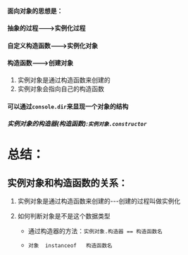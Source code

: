 #### 面向对象的思想是：

#### 抽象的过程--->实例化过程



#### 自定义构造函数--->实例化对象

#### 构造函数--->创建对象



1. 实例对象是通过构造函数来创建的
2. 实例对象会指向自己的构造函数

#### 可以通过`console.dir`来显现一个对象的结构

##### 实例对象的构造器(构造函数):`实例对象.constructor`



# 总结：

## 实例对象和构造函数的关系：

1. 实例对象是通过构造函数来创建的---创建的过程叫做实例化

2. 如何判断对象是不是这个数据类型

   - 通过构造器的方法：`实例对象.构造器 == 构造函数名`

   - `对象  instanceof   构造函数名`

     <!--尽可能使用第二种方式来识别-->